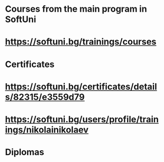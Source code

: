 # Courses from the main program in SoftUni

# https://softuni.bg/trainings/courses

# Certificates

# https://softuni.bg/certificates/details/82315/e3559d79

# https://softuni.bg/users/profile/trainings/nikolainikolaev

# Diplomas
